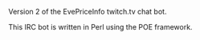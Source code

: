 Version 2 of the EvePriceInfo twitch.tv chat bot.

This IRC bot is written in Perl using the POE framework.
